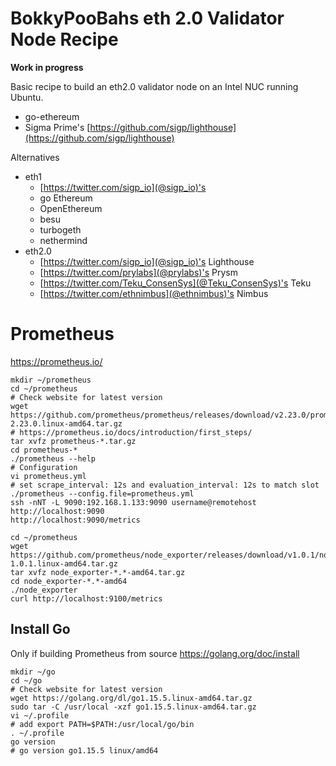 # BokkyPooBahs eth 2.0 Validator Node Recipe

**Work in progress**


Basic recipe to build an eth2.0 validator node on an Intel NUC running Ubuntu.

* go-ethereum
* Sigma Prime's [https://github.com/sigp/lighthouse](https://github.com/sigp/lighthouse)

Alternatives
* eth1
  * [https://twitter.com/sigp_io](@sigp_io)'s
  * go Ethereum
  * OpenEthereum
  * besu
  * turbogeth
  * nethermind
* eth2.0
  * [https://twitter.com/sigp_io](@sigp_io)'s Lighthouse
  * [https://twitter.com/prylabs](@prylabs)'s Prysm
  * [https://twitter.com/Teku_ConsenSys](@Teku_ConsenSys)'s Teku
  * [https://twitter.com/ethnimbus](@ethnimbus)'s Nimbus

# Prometheus

https://prometheus.io/

    mkdir ~/prometheus
    cd ~/prometheus
    # Check website for latest version
    wget https://github.com/prometheus/prometheus/releases/download/v2.23.0/prometheus-2.23.0.linux-amd64.tar.gz
    # https://prometheus.io/docs/introduction/first_steps/
    tar xvfz prometheus-*.tar.gz
    cd prometheus-*
    ./prometheus --help
    # Configuration
    vi prometheus.yml
    # set scrape_interval: 12s and evaluation_interval: 12s to match slot
    ./prometheus --config.file=prometheus.yml
    ssh -nNT -L 9090:192.168.1.133:9090 username@remotehost
    http://localhost:9090
    http://localhost:9090/metrics

    cd ~/prometheus
    wget https://github.com/prometheus/node_exporter/releases/download/v1.0.1/node_exporter-1.0.1.linux-amd64.tar.gz
    tar xvfz node_exporter-*.*-amd64.tar.gz
    cd node_exporter-*.*-amd64
    ./node_exporter
    curl http://localhost:9100/metrics


## Install Go
Only if building Prometheus from source
https://golang.org/doc/install

    mkdir ~/go
    cd ~/go
    # Check website for latest version
    wget https://golang.org/dl/go1.15.5.linux-amd64.tar.gz
    sudo tar -C /usr/local -xzf go1.15.5.linux-amd64.tar.gz
    vi ~/.profile
    # add export PATH=$PATH:/usr/local/go/bin
    . ~/.profile
    go version
    # go version go1.15.5 linux/amd64
